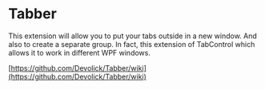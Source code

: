 # Tabber
This extension will allow you to put your tabs outside in a new window. And also to create a separate group. In fact, this extension of TabControl which allows it to work in different WPF windows.

[https://github.com/Devolick/Tabber/wiki](https://github.com/Devolick/Tabber/wiki)
